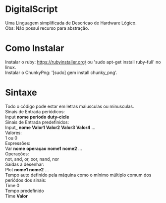 # DigitalScript
Uma Linguagem simplificada de Descricao de Hardware Lógico.  
Obs: Não possui recurso para abstração.  
# Como Instalar
Instalar o ruby: https://rubyinstaller.org/ ou  'sudo apt-get install ruby-full' no linux.  
Instalar o ChunkyPng: '[sudo] gem install chunky_png'.  
# Sintaxe
Todo o código pode estar em letras maiusculas ou minusculas. <br />
Sinais de Entrada periódicos: <br />
&#9;	Input <b>nome</b> <b>periodo</b> <b>duty-cicle</b> <br />
Sinais de Entrada predefinidos: <br />
&#9;	Input_ <b>nome</b> <b>Valor1</b> <b>Valor2</b> <b>Valor3</b> <b>Valor4</b> ... <br />
Valores: <br />
&#9;	1 ou 0 <br />
Expressões: <br />
&#9;	Var <b>nome</b> <b>operaçao</b> <b>nome1</b> <b>nome2</b> ... <br />
Operações: <br />
&#9;	not, and, or, xor, nand, nor <br />
Saídas a desenhar: <br />
&#9;	Plot <b>nome1</b> <b>nome2</b> ... <br />
Tempo auto definido pela máquina como o mínimo múltiplo comum dos periódos dos sinais: <br />
&#9; 	Time 0 <br />
Tempo predefinido <br />
&#9;	Time <b>Valor</b> <br />
